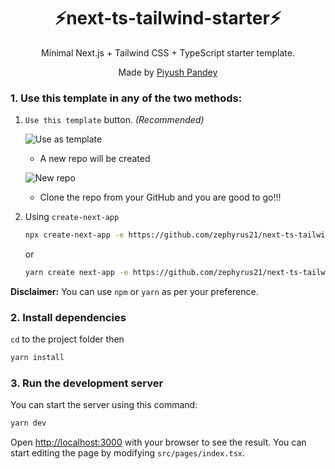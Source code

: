 
<div align="center">
  <h1>⚡next-ts-tailwind-starter⚡</h1>
  <p>Minimal Next.js + Tailwind CSS + TypeScript starter template.</p>
  <p>Made by <a href="https://piyushpandey.tech">Piyush Pandey</a></p>
</div>

### 1. Use this template in any of the two methods:

1. `Use this template` button. *(Recommended)*
   
   ![Use as template](https://user-images.githubusercontent.com/53862445/175824949-6169ea1d-0745-4b51-903c-bcdd4d1541c8.png)
   
   - A new repo will be created

   ![New repo](https://user-images.githubusercontent.com/53862445/175825520-5e480fb7-52ee-44cd-b805-a6a74a854fb7.png)
   
   - Clone the repo from your GitHub and you are good to go!!!

2. Using `create-next-app`

   ```bash
   npx create-next-app -e https://github.com/zephyrus21/next-ts-tailwind-starter project-name
   ```
   
   or

    ```bash
   yarn create next-app -e https://github.com/zephyrus21/next-ts-tailwind-starter project-name
   ```
   
 **Disclaimer:** You can use `npm` or `yarn` as per your preference.
   
### 2. Install dependencies

`cd` to the project folder then

```bash
yarn install
```

### 3. Run the development server

You can start the server using this command:

```bash
yarn dev
```

Open [http://localhost:3000](http://localhost:3000) with your browser to see the result. You can start editing the page by modifying `src/pages/index.tsx`.

